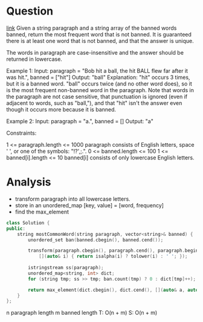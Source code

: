 # Question
[link](https://leetcode-cn.com/problems/most-common-word/)
Given a string paragraph and a string array of the banned words banned, return the most frequent word that is not banned. It is guaranteed there is at least one word that is not banned, and that the answer is unique.

The words in paragraph are case-insensitive and the answer should be returned in lowercase.

Example 1:
Input: paragraph = "Bob hit a ball, the hit BALL flew far after it was hit.", banned = ["hit"]
Output: "ball"
Explanation: 
"hit" occurs 3 times, but it is a banned word.
"ball" occurs twice (and no other word does), so it is the most frequent non-banned word in the paragraph. 
Note that words in the paragraph are not case sensitive,
that punctuation is ignored (even if adjacent to words, such as "ball,"), 
and that "hit" isn't the answer even though it occurs more because it is banned.

Example 2:
Input: paragraph = "a.", banned = []
Output: "a"

Constraints:

1 <= paragraph.length <= 1000
paragraph consists of English letters, space ' ', or one of the symbols: "!?',;.".
0 <= banned.length <= 100
1 <= banned[i].length <= 10
banned[i] consists of only lowercase English letters.

# Analysis
- transform paragraph into all lowercase letters.
- store in an unordered_map [key, value] = [word, frequency]
- find the max_element
```cpp
class Solution {
public:
    string mostCommonWord(string paragraph, vector<string>& banned) {
        unordered_set ban(banned.cbegin(), banned.cend());

        transform(paragraph.cbegin(), paragraph.cend(), paragraph.begin(), 
            [](auto& i) { return isalpha(i) ? tolower(i) : ' '; });
            
        istringstream ss(paragraph);
        unordered_map<string, int> dict;
        for (string tmp; ss >> tmp; ban.count(tmp) ? 0 : dict[tmp]++);

        return max_element(dict.cbegin(), dict.cend(), [](auto& a, auto& b) {return a.second < b.second; })->first;
    }
};
```

n paragraph length
m banned length
T: O(n + m)
S: O(n + m)